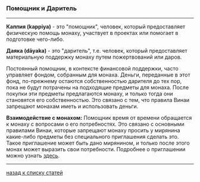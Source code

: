 ### **Помощник и Даритель**

--------------

**Каппия (kappiya)** - это "помощник", человек, который предоставляет физическую помощь монаху, участвует в проектах или помогает в подготовке чего-либо.

**Даяка (dāyaka)** - это "даритель", т.е. человек, который предоставляет материальную поддержку монаху путем пожертвований или даров.

Постоянный помощник, в контексте финансовой поддержки, часто управляет фондом, собранным для монаха. Деньги, переданные в этот фонд, по-прежнему остаются собственностью дарителя до тех пор, пока не будут потрачены на подходящие предметы для монаха. После покупки эти предметы предлагаются монаху, и только тогда они становятся его собственностью. Это связано с тем, что правила Винаи запрещают монахам иметь и использовать деньги.

**Взаимодействие с монахом:** Помощник время от времени обращается к монаху с вопросами о его потребностях. Это связано с основными правилами Винаи, которые запрещают монаху просить у мирянина какие-либо предметы без специального приглашения сделать это. Такое приглашение может быть дано мирянином, и только после этого монах может выразить свои потребности. Подробнее о приглашении можно узнать [здесь](https://devamitta.github.io/notes/pavarana.html).

--------------

[назад к списку статей](https://devamitta.github.io/notes/vinaya_notes.html)
